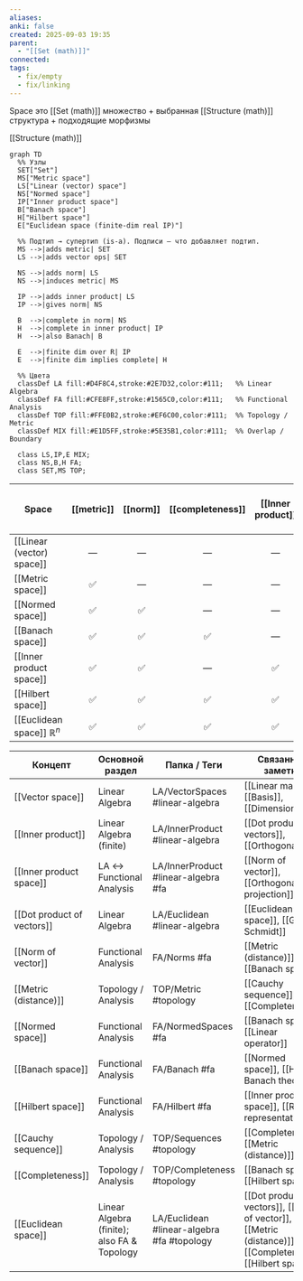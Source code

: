 ```yaml
---
aliases:
anki: false
created: 2025-09-03 19:35
parent:
  - "[[Set (math)]]"
connected:
tags:
  - fix/empty
  - fix/linking
---
```

Space это [[Set (math)]] множество + выбранная [[Structure (math)]] структура + подходящие морфизмы


[[Structure (math)]]

```mermaid
graph TD
  %% Узлы
  SET["Set"]
  MS["Metric space"]
  LS["Linear (vector) space"]
  NS["Normed space"]
  IP["Inner product space"]
  B["Banach space"]
  H["Hilbert space"]
  E["Euclidean space (finite-dim real IP)"]

  %% Подтип → супертип (is-a). Подписи — что добавляет подтип.
  MS -->|adds metric| SET
  LS -->|adds vector ops| SET

  NS -->|adds norm| LS
  NS -->|induces metric| MS

  IP -->|adds inner product| LS
  IP -->|gives norm| NS

  B  -->|complete in norm| NS
  H  -->|complete in inner product| IP
  H  -->|also Banach| B

  E  -->|finite dim over R| IP
  E  -->|finite dim implies complete| H

  %% Цвета
  classDef LA fill:#D4F8C4,stroke:#2E7D32,color:#111;   %% Linear Algebra
  classDef FA fill:#CFE8FF,stroke:#1565C0,color:#111;   %% Functional Analysis
  classDef TOP fill:#FFE0B2,stroke:#EF6C00,color:#111;  %% Topology / Metric
  classDef MIX fill:#E1D5FF,stroke:#5E35B1,color:#111;  %% Overlap / Boundary

  class LS,IP,E MIX;
  class NS,B,H FA;
  class SET,MS TOP;

```


| Space                              | [[metric]] | [[norm]] | [[completeness]] | [[Inner product]] | [[Dot product of vectors]] | finite-dim over $\mathbb{R}$ |
| ---------------------------------- | :--------: | :------: | :--------------: | :---------------: | :------------------------: | :--------------------------: |
| [[Linear (vector) space]]          |     —      |    —     |        —         |         —         |             —              |              —               |
| [[Metric space]]                   |     ✅      |    —     |        —         |         —         |             —              |              —               |
| [[Normed space]]                   |     ✅      |    ✅     |        —         |         —         |             —              |              —               |
| [[Banach space]]                   |     ✅      |    ✅     |        ✅         |         —         |             —              |              —               |
| [[Inner product space]]            |     ✅      |    ✅     |        —         |         ✅         |             —              |              —               |
| [[Hilbert space]]                  |     ✅      |    ✅     |        ✅         |         ✅         |             —              |              —               |
| [[Euclidean space]] $\mathbb{R}^n$ |     ✅      |    ✅     |        ✅         |         ✅         |             ✅              |              ✅               |





| Концепт                      | Основной раздел                             | Папка / Теги                               | Связанные заметки                                                                                          | Заметки-подсказки                        |
| ---------------------------- | ------------------------------------------- | ------------------------------------------ | ---------------------------------------------------------------------------------------------------------- | ---------------------------------------- |
| [[Vector space]]             | Linear Algebra                              | LA/VectorSpaces  #linear-algebra           | [[Linear map]], [[Basis]], [[Dimension]]                                                                   | База без геометрии                       |
| [[Inner product]] | Linear Algebra (finite)                     | LA/InnerProduct  #linear-algebra           | [[Dot product of vectors]], [[Orthogonality]]                                                              | Операция на парах                        |
| [[Inner product space]]      | LA ↔ Functional Analysis                    | LA/InnerProduct  #linear-algebra #fa       | [[Norm of vector]], [[Orthogonal projection]]                                                              | IP ⇒ норма                               |
| [[Dot product of vectors]]   | Linear Algebra                              | LA/Euclidean   #linear-algebra             | [[Euclidean space]], [[Gram–Schmidt]]                                                                      | Стандарт в ℝⁿ                            |
| [[Norm of vector]]           | Functional Analysis                         | FA/Norms        #fa                        | [[Metric (distance)]], [[Banach space]]                                                                    | Даёт метрику                             |
| [[Metric (distance)]]        | Topology / Analysis                         | TOP/Metric      #topology                  | [[Cauchy sequence]], [[Completeness]]                                                                      | d(x,y)=‖x−y‖                             |
| [[Normed space]]             | Functional Analysis                         | FA/NormedSpaces #fa                        | [[Banach space]], [[Linear operator]]                                                                      | Общая рамка                              |
| [[Banach space]]             | Functional Analysis                         | FA/Banach       #fa                        | [[Normed space]], [[Hahn–Banach theorem]]                                                                  | Полнота по норме                         |
| [[Hilbert space]]            | Functional Analysis                         | FA/Hilbert      #fa                        | [[Inner product space]], [[Riesz representation]]                                                          | Полнота по IP                            |
| [[Cauchy sequence]]          | Topology / Analysis                         | TOP/Sequences   #topology                  | [[Completeness]], [[Metric (distance)]]                                                                    | Критерий полноты                         |
| [[Completeness]]             | Topology / Analysis                         | TOP/Completeness #topology                 | [[Banach space]], [[Hilbert space]]                                                                        | «Без дырок»                              |
| [[Euclidean space]]          | Linear Algebra (finite); also FA & Topology | LA/Euclidean #linear-algebra #fa #topology | [[Dot product of vectors]], [[Norm of vector]], [[Metric (distance)]], [[Completeness]], [[Hilbert space]] | Конечномерный IP; норма→метрика; полнота |
